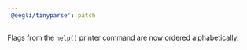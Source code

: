```yaml
---
'@eegli/tinyparse': patch
---
```


Flags from the `help()` printer command are now ordered alphabetically.
